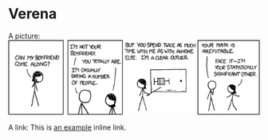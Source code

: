 # Verena

A picture:
![Alt text](Statistics_dating.jpg/?raw=true "Dating")

A link:
This is [an example](http://example.com/ "Example") inline link.
